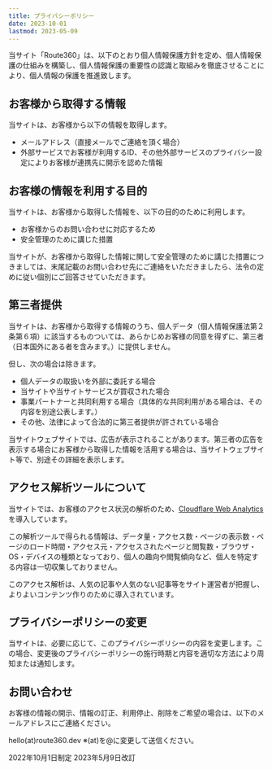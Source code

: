 ```yaml
---
title: プライバシーポリシー
date: 2023-10-01
lastmod: 2023-05-09
---
```


当サイト「Route360」は、以下のとおり個人情報保護方針を定め、個人情報保護の仕組みを構築し、個人情報保護の重要性の認識と取組みを徹底させることにより、個人情報の保護を推進致します。

## お客様から取得する情報

当サイトは、お客様から以下の情報を取得します。

- メールアドレス（直接メールでご連絡を頂く場合）
- 外部サービスでお客様が利用するID、その他外部サービスのプライバシー設定によりお客様が連携先に開示を認めた情報

## お客様の情報を利用する目的

当サイトは、お客様から取得した情報を、以下の目的のために利用します。

- お客様からのお問い合わせに対応するため
- 安全管理のために講じた措置

当サイトが、お客様から取得した情報に関して安全管理のために講じた措置につきましては、末尾記載のお問い合わせ先にご連絡をいただきましたら、法令の定めに従い個別にご回答させていただきます。

## 第三者提供

当サイトは、お客様から取得する情報のうち、個人データ（個人情報保護法第２条第６項）に該当するものついては、あらかじめお客様の同意を得ずに、第三者（日本国外にある者を含みます。）に提供しません。

但し、次の場合は除きます。

- 個人データの取扱いを外部に委託する場合
- 当サイトや当サイトサービスが買収された場合
- 事業パートナーと共同利用する場合（具体的な共同利用がある場合は、その内容を別途公表します。）
- その他、法律によって合法的に第三者提供が許されている場合

当サイトウェブサイトでは、広告が表示されることがあります。第三者の広告を表示する場合にお客様から取得した情報を活用する場合は、当サイトウェブサイト等で、別途その詳細を表示します。

## アクセス解析ツールについて

当サイトでは、お客様のアクセス状況の解析のため、[Cloudflare Web Analytics](https://www.cloudflare.com/en-US/web-analytics/)を導入しています。

この解析ツールで得られる情報は、データ量・アクセス数・ページの表示数・ページのロード時間・アクセス元・アクセスされたページと閲覧数・ブラウザ・OS・デバイスの種類となっており、個人の趣向や閲覧傾向など、個人を特定する内容は一切収集しておりません。

このアクセス解析は、人気の記事や人気のない記事等をサイト運営者が把握し、よりよいコンテンツ作りのために導入されています。

## プライバシーポリシーの変更

当サイトは、必要に応じて、このプライバシーポリシーの内容を変更します。この場合、変更後のプライバシーポリシーの施行時期と内容を適切な方法により周知または通知します。

## お問い合わせ

お客様の情報の開示、情報の訂正、利用停止、削除をご希望の場合は、以下のメールアドレスにご連絡ください。

hello(at)route360.dev ※(at)を@に変更して送信ください。

2022年10月1日制定
2023年5月9日改訂
